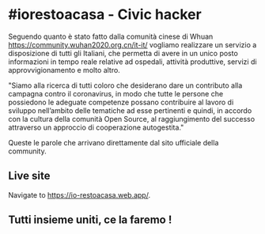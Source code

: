 # \#iorestoacasa - Civic hacker

Seguendo quanto è stato fatto dalla comunità cinese di Whuan https://community.wuhan2020.org.cn/it-it/ vogliamo realizzare un servizio a disposizione di tutti gli Italiani, che permetta di avere in un unico posto informazioni in tempo reale relative ad ospedali, attività produttive, servizi di approvvigionamento e molto altro. 

"Siamo alla ricerca di tutti coloro che desiderano dare un contributo alla campagna contro il coronavirus, in modo che tutte le persone che possiedono le adeguate competenze possano contribuire al lavoro di sviluppo nell’ambito delle tematiche ad esse pertinenti e quindi, in accordo con la cultura della comunità Open Source, al raggiungimento del successo attraverso un approccio di cooperazione autogestita."

Queste le parole che arrivano direttamente dal sito ufficiale della community.

## Live site

Navigate to https://io-restoacasa.web.app/. 

## Tutti insieme uniti, ce la faremo !
